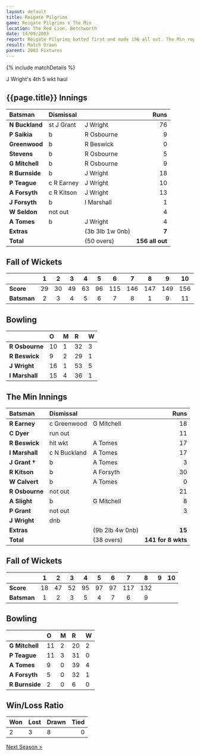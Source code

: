 ```yaml
---
layout: default
title: Reigate Pilgrims
game: Reigate Pilgrims v The Min
location: The Red Lion, Betchworth
date: 14/09/2003
report: Reigate Pilgrims batted first and made 156 all out. The Min replied with 141 for 8 wkts when time ran out
result: Match Drawn
parent: 2003 Fixtures
---
```


{% include matchDetails %}

J Wright's 4th 5 wkt haul

## {{page.title}} Innings

| Batsman | Dismissal |  | Runs |
|:---|:---|---|---:|
| **N Buckland** | st J Grant | J Wright | 76 |
| **P Saikia** | b | R Osbourne | 9 |
| **Greenwood** | b | R Beswick | 0 |
| **Stevens** | b | R Osbourne | 5 |
| **G Mitchell** | b | R Osbourne | 9 |
| **R Burnside** | b | J Wright | 18 |
| **P Teague** | c R Earney | J Wright | 10 |
| **A Forsyth** | c R Kitson | J Wright | 13 |
| **J Forsyth** | b | I Marshall | 1 |
| **W Seldon** | not out |  | 4 |
| **A Tomes** | b | J Wright | 4 |
| **Extras** | | (3b 3lb 1w 0nb) | **7** |
| **Total** | | (50 overs) | **156 all out** |

## Fall of Wickets

| | 1 | 2 | 3 | 4 | 5 | 6 | 7 | 8 | 9 | 10 |
|---|:---:|:---:|:---:|:---:|:---:|:---:|:---:|:---:|:---:|:---:|
| **Score** | 29 | 30 | 49 | 63 | 96 | 115 | 146 | 147 | 149 | 156 |
| **Batsman** | 2 | 3 | 4 | 5 | 6 | 7 | 8 | 1 | 9 | 11 |

## Bowling

| | O | M | R | W |
|---|:---|:---|:---|:---|
| **R Osbourne** | 10 | 1 | 32 | 3 |
| **R Beswick** | 9 | 2 | 29 | 1 |
| **J Wright** | 16 | 1 | 53 | 5 |
| **I Marshall** | 15 | 4 | 36 | 1 |

## The Min Innings

| Batsman | Dismissal |  | Runs |
|:---|:---|---|---:|
| **R Earney** | c Greenwood | G Mitchell | 18 |
| **C Dyer** | run out |  | 11 |
| **R Beswick** | hit wkt | A Tomes | 17 |
| **I Marshall** | c N Buckland | A Tomes | 17 |
| **J Grant &#8224;** | b | A Tomes | 3 |
| **R Kitson** | b | A Forsyth | 30 |
| **W Calvert** | b | A Tomes | 0 |
| **R Osbourne** | not out |  | 21 |
| **A Slight** | b | G Mitchell | 8 |
| **P Grant** | not out |  | 3 |
| **J Wright** | dnb |  |  |
| **Extras** | | (9b 2lb 4w 0nb) | **15** |
| **Total** | | (38 overs) | **141 for 8 wkts** |

## Fall of Wickets

| | 1 | 2 | 3 | 4 | 5 | 6 | 7 | 8 | 9 | 10 |
|---|:---:|:---:|:---:|:---:|:---:|:---:|:---:|:---:|:---:|:---:|
| **Score** | 18 | 47 | 52 | 95 | 97 | 97 | 117 | 132 |  |  |
| **Batsman** | 1 | 2 | 3 | 5 | 4 | 7 | 6 | 9 |  |  |

## Bowling

| | O | M | R | W |
|---|:---|:---|:---|:---|
| **G Mitchell** | 11 | 2 | 20 | 2 |
| **P Teague** | 11 | 3 | 31 | 0 |
| **A Tomes** | 9 | 0 | 39 | 4 |
| **A Forsyth** | 5 | 0 | 32 | 1 |
| **R Burnside** | 2 | 0 | 6 | 0 |

## Win/Loss Ratio

| Won | Lost | Drawn | Tied |
|:---|:---|:---|---:|
| 2 | 3 | 8 | 0 |

[Next Season >](../2004)